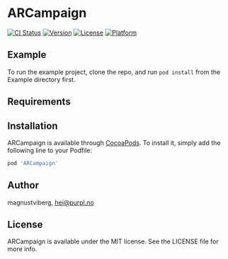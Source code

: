 # ARCampaign

[![CI Status](https://img.shields.io/travis/magnustviberg/ARCampaign.svg?style=flat)](https://travis-ci.org/magnustviberg/ARCampaign)
[![Version](https://img.shields.io/cocoapods/v/ARCampaign.svg?style=flat)](https://cocoapods.org/pods/ARCampaign)
[![License](https://img.shields.io/cocoapods/l/ARCampaign.svg?style=flat)](https://cocoapods.org/pods/ARCampaign)
[![Platform](https://img.shields.io/cocoapods/p/ARCampaign.svg?style=flat)](https://cocoapods.org/pods/ARCampaign)

## Example

To run the example project, clone the repo, and run `pod install` from the Example directory first.

## Requirements

## Installation

ARCampaign is available through [CocoaPods](https://cocoapods.org). To install
it, simply add the following line to your Podfile:

```ruby
pod 'ARCampaign'
```

## Author

magnustviberg, hei@purpl.no

## License

ARCampaign is available under the MIT license. See the LICENSE file for more info.
